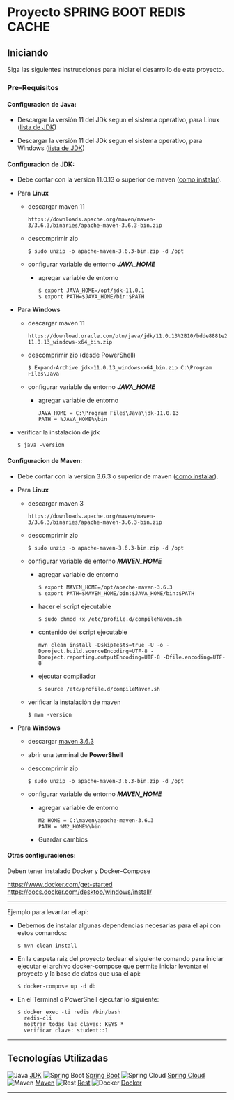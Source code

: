 # Proyecto SPRING BOOT REDIS CACHE

## Iniciando

Siga las siguientes instrucciones para iniciar el desarrollo de este proyecto.

### Pre-Requisitos

#### Configuracion de Java:

* Descargar la versión 11 del JDk segun el sistema operativo, para Linux ([lista de JDK](https://www.oracle.com/java/technologies/downloads/#java11-windows))

* Descargar la versión 11 del JDk segun el sistema operativo, para Windows ([lista de JDK](https://www.oracle.com/java/technologies/downloads/#java11-linux))

#### Configuracion de JDK:

* Debe contar con la version 11.0.13 o superior de maven ([como instalar](https://docs.oracle.com/en/java/javase/17/install/overview-jdk-installation.html)).

* Para **Linux**
    * descargar maven 11
        ```jshelllanguage
        https://downloads.apache.org/maven/maven-3/3.6.3/binaries/apache-maven-3.6.3-bin.zip
        ```
    * descomprimir zip
        ```jshelllanguage
        $ sudo unzip -o apache-maven-3.6.3-bin.zip -d /opt
        ```
  
    * configurar variable de entorno ***JAVA_HOME***

        * agregar variable de entorno
             ```jshelllanguage
            $ export JAVA_HOME=/opt/jdk-11.0.1
            $ export PATH=$JAVA_HOME/bin:$PATH 
            ```
* Para **Windows**
    * descargar maven 11
        ```jshelllanguage
        https://download.oracle.com/otn/java/jdk/11.0.13%2B10/bdde8881e2e3437baa70044f884d2d67/jdk-11.0.13_windows-x64_bin.zip
        ```
    * descomprimir zip (desde PowerShell)
        ```jshelllanguage
        $ Expand-Archive jdk-11.0.13_windows-x64_bin.zip C:\Program Files\Java
        ```

    * configurar variable de entorno ***JAVA_HOME***

        * agregar variable de entorno
             ```jshelllanguage
            JAVA_HOME = C:\Program Files\Java\jdk-11.0.13
            PATH = %JAVA_HOME%\bin
            ```          

* verificar la instalación de jdk
  ```jshelllanguage
  $ java -version
  ```

#### Configuracion de Maven:

* Debe contar con la version 3.6.3 o superior de maven ([como instalar](https://maven.apache.org/install.html)).

* Para **Linux**
    * descargar maven 3
        ```jshelllanguage
        https://downloads.apache.org/maven/maven-3/3.6.3/binaries/apache-maven-3.6.3-bin.zip
        ```
    * descomprimir zip
        ```jshelllanguage
        $ sudo unzip -o apache-maven-3.6.3-bin.zip -d /opt
        ```
    * configurar variable de entorno ***MAVEN_HOME***

        * agregar variable de entorno
            ```jshelllanguage
            $ export MAVEN_HOME=/opt/apache-maven-3.6.3
            $ export PATH=$MAVEN_HOME/bin:$JAVA_HOME/bin:$PATH 
            ```
        * hacer el script ejecutable
            ```jshelllanguage
            $ sudo chmod +x /etc/profile.d/compileMaven.sh

        * contenido del script ejecutable
          ```jshelllanguage
          mvn clean install -DskipTests=true -U -o -Dproject.build.sourceEncoding=UTF-8 -Dproject.reporting.outputEncoding=UTF-8 -Dfile.encoding=UTF-8
          ```
        * ejecutar compilador
            ```jshelllanguage
            $ source /etc/profile.d/compileMaven.sh
            ```
    * verificar la instalación de maven
        ```jshelllanguage
        $ mvn -version
        ```

* Para **Windows**
    * descargar [maven 3.6.3](https://dlcdn.apache.org/maven/maven-3/3.6.3/binaries/apache-maven-3.6.3-bin.zip)

    * abrir una terminal de **PowerShell**

  * descomprimir zip
      ```jshelllanguage
      $ sudo unzip -o apache-maven-3.6.3-bin.zip -d /opt
      ```
  * configurar variable de entorno ***MAVEN_HOME***

      * agregar variable de entorno
          ```jshelllanguage
          M2_HOME = C:\maven\apache-maven-3.6.3
          PATH = %M2_HOME%\bin
        ```


    * Guardar cambios
#### Otras configuraciones:

Deben tener instalado Docker y Docker-Compose

https://www.docker.com/get-started
https://docs.docker.com/desktop/windows/install/


---

Ejemplo para levantar el api:

* Debemos de instalar algunas dependencias necesarias para el api con estos comandos:

    ```jshelllanguage
    $ mvn clean install

    ```
* En la carpeta raiz del proyecto teclear el siguiente comando para iniciar ejecutar el archivo docker-compose que permite iniciar levantar el proyecto y la base de datos que usa el api:
    ```jshelllanguage
    $ docker-compose up -d db

    ```

* En el Terminal o PowerShell ejecutar lo siguiente:
    ```jshelllanguage
    $ docker exec -ti redis /bin/bash
      redis-cli
      mostrar todas las claves: KEYS *
      verificar clave: student::1
    ```

***

## Tecnologías Utilizadas

![Java](https://cdn.static.innovacionpacifico.com/document_library/readme/java-logo-64.png) [JDK](https://www.oracle.com/technetwork/java/index.html)
![Spring Boot](https://cdn.static.innovacionpacifico.com/document_library/readme/spring-boot-logo-64.png) [Spring Boot](https://spring.io/projects/spring-boot)
![Spring Cloud](https://cdn.static.innovacionpacifico.com/document_library/readme/spring-cloud-logo-64.png) [Spring Cloud](https://spring.io/projects/spring-cloud)
![Maven](https://cdn.static.innovacionpacifico.com/document_library/readme/maven-logo-64.png) [Maven](https://maven.apache.org/)
![Rest](https://cdn.static.innovacionpacifico.com/document_library/readme/rest-logo-64.png) [Rest](https://es.wikipedia.org/wiki/Transferencia_de_Estado_Representacional)
![Docker](https://cdn.static.innovacionpacifico.com/document_library/readme/docker-logo-64.png) [Docker](https://www.docker.com/get-started)

***